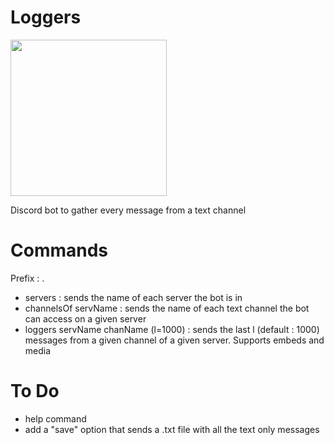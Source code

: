 # Loggers
<img src="https://i.kym-cdn.com/photos/images/newsfeed/001/936/731/94b.png" width = 250>

Discord bot to gather every message from a text channel

# Commands
Prefix : .

+ servers : sends the name of each server the bot is in
+ channelsOf servName : sends the name of each text channel the bot can access on a given server
+ loggers servName chanName (l=1000) : sends the last l (default : 1000) messages from a given channel of a given server. Supports embeds and media

# To Do
+ help command
+ add a "save" option that sends a .txt file with all the text only messages
